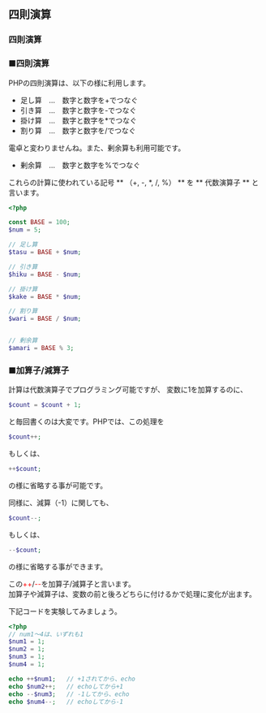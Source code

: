 ## 四則演算
### 四則演算

### ■四則演算

PHPの四則演算は、以下の様に利用します。

* 足し算　…　数字と数字を+でつなぐ
* 引き算　…　数字と数字を-でつなぐ
* 掛け算　…　数字と数字を*でつなぐ
* 割り算　…　数字と数字を/でつなぐ

電卓と変わりませんね。また、剰余算も利用可能です。

* 剰余算　…　数字と数字を%でつなぐ

これらの計算に使われている記号 ** （+, -, \*, /, %） ** を ** 代数演算子 ** と言います。

```php
<?php

const BASE = 100;
$num = 5;

// 足し算
$tasu = BASE + $num;

// 引き算
$hiku = BASE - $num;

// 掛け算
$kake = BASE * $num;

// 割り算
$wari = BASE / $num;


// 剰余算
$amari = BASE % 3;
```

### ■加算子/減算子

計算は代数演算子でプログラミング可能ですが、
変数に1を加算するのに、

```php
$count = $count + 1;
```

と毎回書くのは大変です。PHPでは、この処理を

```php
$count++;
```

もしくは、

```php
++$count;
```

の様に省略する事が可能です。

同様に、減算（-1）に関しても、

```php
$count--;
```

もしくは、

```php
--$count;
```

の様に省略する事ができます。


この<font color="red">++</font>/<font color="red">--</font>を加算子/減算子と言います。  
加算子や減算子は、変数の前と後ろどちらに付けるかで処理に変化が出ます。

下記コードを実験してみましょう。

```php
<?php
// num1～4は、いずれも1
$num1 = 1;
$num2 = 1;
$num3 = 1;
$num4 = 1;

echo ++$num1;	// +1されてから、echo
echo $num2++;	// echoしてから+1
echo --$num3;	// -1してから、echo
echo $num4--;	// echoしてから-1

```
